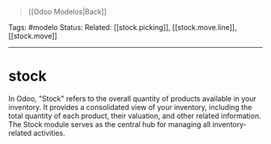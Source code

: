 > [[Odoo Modelos|Back]]

Tags: #modelo
Status: 
Related: [[stock.picking]], [[stock.move.line]], [[stock.move]]

___

# stock

In Odoo, "Stock" refers to the overall quantity of products available in your inventory. It provides a consolidated view of your inventory, including the total quantity of each product, their valuation, and other related information. The Stock module serves as the central hub for managing all inventory-related activities.